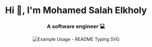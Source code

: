 <h1 align="center">Hi 👋, I'm Mohamed Salah Elkholy</h1>
<h3 align="center">A software engineer 💻</h3>

<p align="center">
  <img src="https://readme-typing-svg.demolab.com/?lines=Full+Stack+Developer;Dot+Net+Developer;ASP.NET+Core;ASP.NET+MVC;python;javascript&font=Fira%20Code&center=true&width=380&height=50&duration=4000&pause=1000" alt="Example Usage - README Typing SVG">
</p>


